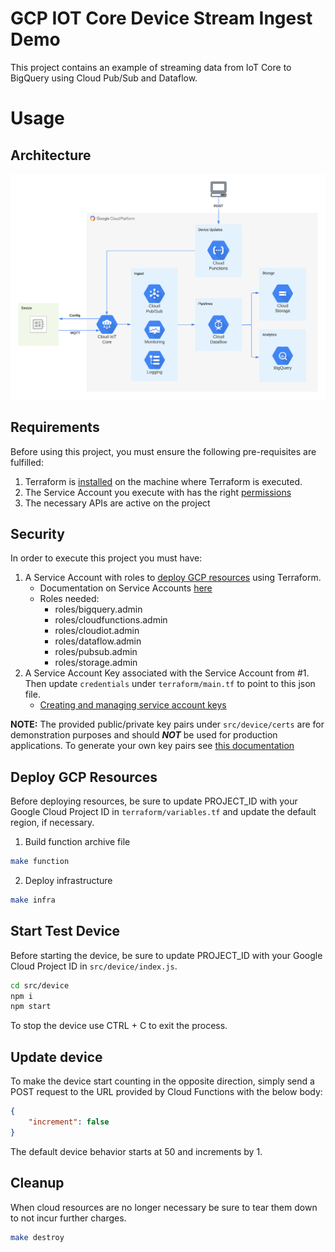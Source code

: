 # GCP IOT Core Device Stream Ingest Demo

This project contains an example of streaming data from IoT Core to BigQuery using Cloud Pub/Sub and Dataflow. 

# Usage

## Architecture

![](/resources/IOT_Core_Device_Stream_Ingest_Demo.png)

## Requirements

Before using this project, you must ensure the following pre-requisites are fulfilled: 

1. Terraform is [installed](#software-dependencies) on the machine where Terraform is executed.
2. The Service Account you execute with has the right [permissions](#security)
3. The necessary APIs are active on the project

## Security 

In order to execute this project you must have:

1. A Service Account with roles to [deploy GCP resources](#deploy-gcp-resources) using Terraform.
    - Documentation on Service Accounts [here](https://cloud.google.com/iam/docs/creating-managing-service-accounts)
    - Roles needed:
        - roles/bigquery.admin
        - roles/cloudfunctions.admin
        - roles/cloudiot.admin
        - roles/dataflow.admin
        - roles/pubsub.admin
        - roles/storage.admin
2. A Service Account Key associated with the Service Account from #1. Then update `credentials` under `terraform/main.tf` to point to this json file. 
    - [Creating and managing service account keys](https://cloud.google.com/iam/docs/creating-managing-service-account-keys)


**NOTE:** The provided public/private key pairs under `src/device/certs` are for demonstration purposes and should ***NOT*** be used for production applications. To generate your own key pairs see [this documentation](https://cloud.google.com/iot/docs/how-tos/credentials/keys)

## Deploy GCP Resources

Before deploying resources, be sure to update PROJECT_ID with your Google Cloud Project ID in `terraform/variables.tf` and update the default region, if necessary. 

1. Build function archive file

```bash
make function
```

2. Deploy infrastructure
```bash
make infra
```

## Start Test Device

Before starting the device, be sure to update PROJECT_ID with your Google Cloud Project ID in `src/device/index.js`.  

```bash
cd src/device
npm i
npm start
```

To stop the device use CTRL + C to exit the process. 

## Update device 

To make the device start counting in the opposite direction, simply send a POST request to the URL provided by Cloud Functions with the below body:

```json
{
    "increment": false
}
```

The default device behavior starts at 50 and increments by 1. 

## Cleanup

When cloud resources are no longer necessary be sure to tear them down to not incur further charges. 

```bash
make destroy
```
